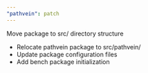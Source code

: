 ```yaml
---
"pathvein": patch
---
```


Move package to src/ directory structure
- Relocate pathvein package to src/pathvein/
- Update package configuration files
- Add bench package initialization
